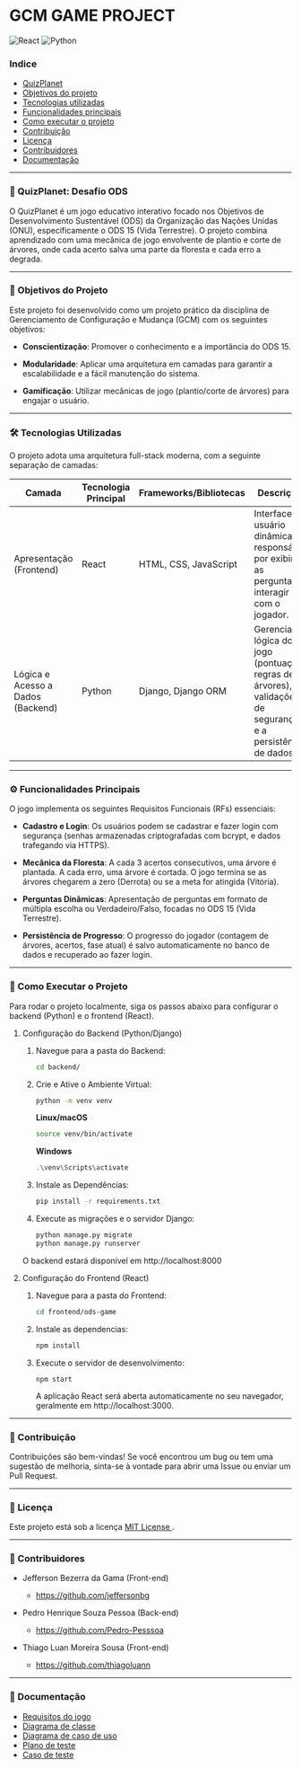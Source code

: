 # GCM GAME PROJECT
![React](https://img.shields.io/badge/react-%2320232a.svg?style=for-the-badge&logo=react&logoColor=%2361DAFB) ![Python](https://img.shields.io/badge/python-3670A0?style=for-the-badge&logo=python&logoColor=ffdd54)

### Indice
- [QuizPlanet](#-quizplanet-desafio-ods)
- [Objetivos do projeto](#-objetivos-do-projeto)
- [Tecnologias utilizadas](#-como-executar-o-projeto)
- [Funcionalidades principais](#️-funcionalidades-principais)
- [Como executar o projeto](#-como-executar-o-projeto)
- [Contribuição](#-contribuição)
- [Licença](#-licença)
- [Contribuidores](#-contribuidores)
- [Documentação](#-documentação)


---

### 🌳 QuizPlanet: Desafio ODS

O QuizPlanet é um jogo educativo interativo focado nos Objetivos de Desenvolvimento Sustentável (ODS) da Organização das Nações Unidas (ONU), especificamente o ODS 15 (Vida Terrestre). O projeto combina aprendizado com uma mecânica de jogo envolvente de plantio e corte de árvores, onde cada acerto salva uma parte da floresta e cada erro a degrada.

---

### 🎯 Objetivos do Projeto

Este projeto foi desenvolvido como um projeto prático da disciplina de Gerenciamento de Configuração e Mudança (GCM) com os seguintes objetivos:

- **Conscientização**: Promover o conhecimento e a importância do ODS 15.

- **Modularidade**: Aplicar uma arquitetura em camadas para garantir a escalabilidade e a fácil manutenção do sistema.

- **Gamificação**: Utilizar mecânicas de jogo (plantio/corte de árvores) para engajar o usuário.

---

### 🛠️ Tecnologias Utilizadas

O projeto adota uma arquitetura full-stack moderna, com a seguinte separação de camadas:

| Camada                            | Tecnologia Principal | Frameworks/Bibliotecas  | Descrição                                                                                                     |
| --------------------------------- | -------------------- | ----------------------- | ------------------------------------------------------------------------------------------------------------- |
| Apresentação (Frontend)           | React                | HTML, CSS, JavaScript   | Interface de usuário dinâmica, responsável por exibir as perguntas e interagir com o jogador.                 |
| Lógica e Acesso a Dados (Backend) | Python               | Django, Django ORM | Gerencia a lógica do jogo (pontuação, regras de árvores), validações de segurança, e a persistência de dados. |

---

### ⚙️ Funcionalidades Principais

O jogo implementa os seguintes Requisitos Funcionais (RFs) essenciais:

- **Cadastro e Login**: Os usuários podem se cadastrar e fazer login com segurança (senhas armazenadas criptografadas com bcrypt, e dados trafegando via HTTPS).

- **Mecânica da Floresta**: A cada 3 acertos consecutivos, uma árvore é plantada. A cada erro, uma árvore é cortada. O jogo termina se as árvores chegarem a zero (Derrota) ou se a meta for atingida (Vitória).

- **Perguntas Dinâmicas**: Apresentação de perguntas em formato de múltipla escolha ou Verdadeiro/Falso, focadas no ODS 15 (Vida Terrestre).

- **Persistência de Progresso**: O progresso do jogador (contagem de árvores, acertos, fase atual) é salvo automaticamente no banco de dados e recuperado ao fazer login.

---

### 🚀 Como Executar o Projeto

Para rodar o projeto localmente, siga os passos abaixo para configurar o backend (Python) e o frontend (React).

1. Configuração do Backend (Python/Django)

   1. Navegue para a pasta do Backend:

      ```bash
      cd backend/
      ```

   2. Crie e Ative o Ambiente Virtual:

      ```bash
      python -m venv venv
      ```

      **Linux/macOS**

      ```bash
      source venv/bin/activate
      ```

      **Windows**

      ```bash
      .\venv\Scripts\activate
      ```

   3. Instale as Dependências:
      ```bash
      pip install -r requirements.txt
      ```
   4. Execute as migrações e o servidor Django:
      ```bash
      python manage.py migrate
      python manage.py runserver
      ```

   O backend estará disponível em http://localhost:8000


 2. Configuração do Frontend (React)
    1. Navegue para a pasta do Frontend:
        ```bash
        cd frontend/ods-game
        ```

    2. Instale as dependencias:
        ```bash
        npm install
        ```

    3. Execute o servidor de desenvolvimento:
        ```
        npm start
        ```

        A aplicação React será aberta automaticamente no seu navegador, geralmente em http://localhost:3000.


---

### 🤝 Contribuição
Contribuições são bem-vindas! Se você encontrou um bug ou tem uma sugestão de melhoria, sinta-se à vontade para abrir uma Issue ou enviar um Pull Request.

---

### 📄 Licença
Este projeto está sob a licença [ MIT License ](https://github.com/jeffersonbg/GCM-GAME-PROJECT?tab=MIT-1-ov-file).

---

### 🤝 Contribuidores 

- Jefferson Bezerra da Gama (Front-end) 
    - https://github.com/jeffersonbg

- Pedro Henrique Souza Pessoa (Back-end)
    - https://github.com/Pedro-Pesssoa

- Thiago Luan Moreira Sousa (Front-end)
    - https://github.com/thiagoluann


---

### 🔗 Documentação
- [Requisitos do jogo](https://docs.google.com/document/d/1lUXlBRyqNz9rVae9b8zsJsYV0vEYcgdMuAr1WiOTskY/edit?tab=t.0)
- [Diagrama de classe](https://docs.google.com/document/d/1yWixvAzlnHq2CHt0LwuWt3nCclA4Jcqk7iz9Stoy9oI/edit?tab=t.0)
- [Diagrama de caso de uso](https://docs.google.com/document/d/1N6QFBOHwAw0s4N8kH5zivTLoxWTyY_rW6iF1yUaWBU8/edit?tab=t.0)
- [Plano de teste](https://docs.google.com/document/d/1eKKqIHF77yxDSQ3RtKv5W5tHM_5xKljXWdFKDcMkQog/edit?usp=sharing)
- [Caso de teste](https://docs.google.com/document/d/1o3us2Y70kHfacvwnVPKKwn8vnCYAGLcyksNvyp1t9uE/edit?tab=t.0)